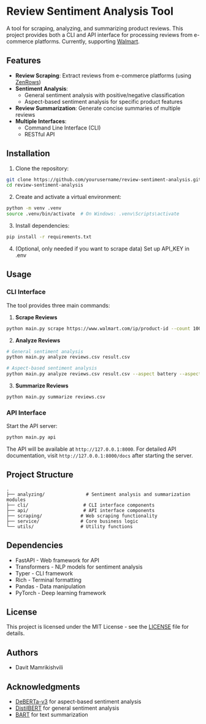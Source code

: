 # Review Sentiment Analysis Tool

A tool for scraping, analyzing, and summarizing product reviews. This project provides both a CLI and API interface for processing reviews from e-commerce platforms. Currently, supporting [Walmart](https://www.walmart.com).

## Features

- **Review Scraping**: Extract reviews from e-commerce platforms (using [ZenRows](https://app.zenrows.com))
- **Sentiment Analysis**: 
  - General sentiment analysis with positive/negative classification
  - Aspect-based sentiment analysis for specific product features
- **Review Summarization**: Generate concise summaries of multiple reviews
- **Multiple Interfaces**: 
  - Command Line Interface (CLI)
  - RESTful API

## Installation

1. Clone the repository:
```bash
git clone https://github.com/yourusername/review-sentiment-analysis.git
cd review-sentiment-analysis
```

2. Create and activate a virtual environment:
```bash
python -m venv .venv
source .venv/bin/activate  # On Windows: .venv\Scripts\activate
```

3. Install dependencies:
```bash
pip install -r requirements.txt
```

4. (Optional, only needed if you want to scrape data) Set up API_KEY in .env 

## Usage

### CLI Interface

The tool provides three main commands:

1. **Scrape Reviews**
```bash
python main.py scrape https://www.walmart.com/ip/product-id --count 100 --order relevancy
```

2. **Analyze Reviews**
```bash
# General sentiment analysis
python main.py analyze reviews.csv result.csv

# Aspect-based sentiment analysis
python main.py analyze reviews.csv result.csv --aspect battery --aspect display
```

3. **Summarize Reviews**
```bash
python main.py summarize reviews.csv
```

### API Interface

Start the API server:
```bash
python main.py api
```

The API will be available at `http://127.0.0.1:8000`. For detailed API documentation, visit `http://127.0.0.1:8000/docs` after starting the server.

## Project Structure

```
.
├── analyzing/               # Sentiment analysis and summarization modules
├── cli/                    # CLI interface components
├── api/                    # API interface components
├── scraping/              # Web scraping functionality
├── service/               # Core business logic
└── utils/                 # Utility functions
```

## Dependencies

- FastAPI - Web framework for API
- Transformers - NLP models for sentiment analysis
- Typer - CLI framework
- Rich - Terminal formatting
- Pandas - Data manipulation
- PyTorch - Deep learning framework

## License

This project is licensed under the MIT License - see the [LICENSE](LICENSE) file for details.

## Authors

- Davit Mamrikishvili

## Acknowledgments

- [DeBERTa-v3](https://huggingface.co/yangheng/deberta-v3-base-absa-v1.1) for aspect-based sentiment analysis
- [DistilBERT](https://huggingface.co/distilbert-base-uncased-finetuned-sst-2-english) for general sentiment analysis
- [BART](https://huggingface.co/facebook/bart-large-cnn) for text summarization
